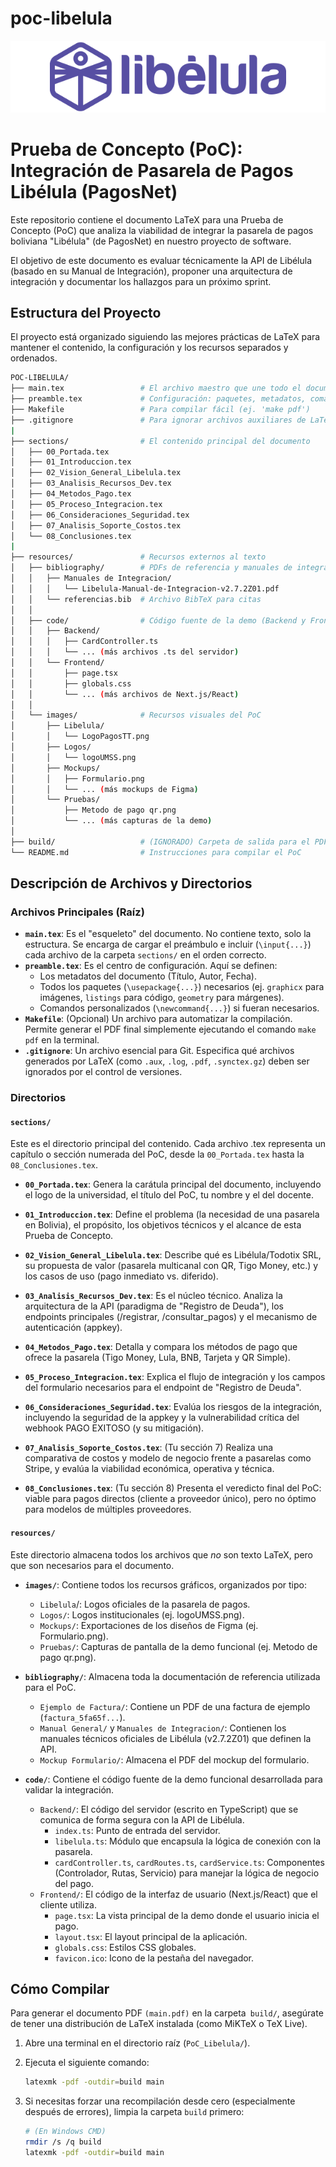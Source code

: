 # poc-libelula

![alt text](resources/images/Libelula/LogoPagosTT.png)

# Prueba de Concepto (PoC): Integración de Pasarela de Pagos Libélula (PagosNet)
Este repositorio contiene el documento LaTeX para una Prueba de Concepto (PoC) que analiza la viabilidad de integrar la pasarela de pagos boliviana "Libélula" (de PagosNet) en nuestro proyecto de software.

El objetivo de este documento es evaluar técnicamente la API de Libélula (basado en su Manual de Integración), proponer una arquitectura de integración y documentar los hallazgos para un próximo sprint.

## Estructura del Proyecto
El proyecto está organizado siguiendo las mejores prácticas de LaTeX para mantener el contenido, la configuración y los recursos separados y ordenados.

```bash
POC-LIBELULA/
├── main.tex                 # El archivo maestro que une todo el documento
├── preamble.tex             # Configuración: paquetes, metadatos, comandos
├── Makefile                 # Para compilar fácil (ej. 'make pdf')
├── .gitignore               # Para ignorar archivos auxiliares de LaTeX y de SO
|
├── sections/                # El contenido principal del documento
│   ├── 00_Portada.tex
│   ├── 01_Introduccion.tex
│   ├── 02_Vision_General_Libelula.tex
│   ├── 03_Analisis_Recursos_Dev.tex
│   ├── 04_Metodos_Pago.tex
│   ├── 05_Proceso_Integracion.tex
│   ├── 06_Consideraciones_Seguridad.tex
│   ├── 07_Analisis_Soporte_Costos.tex
│   └── 08_Conclusiones.tex
|
├── resources/               # Recursos externos al texto
│   ├── bibliography/        # PDFs de referencia y manuales de integración
│   │   ├── Manuales de Integracion/
│   │   │   └── Libelula-Manual-de-Integracion-v2.7.2Z01.pdf
│   │   └── referencias.bib  # Archivo BibTeX para citas
│   │
│   ├── code/                # Código fuente de la demo (Backend y Frontend)
│   │   ├── Backend/
│   │   │   ├── CardController.ts
│   │   │   └── ... (más archivos .ts del servidor)
│   │   └── Frontend/
│   │       ├── page.tsx
│   │       ├── globals.css
│   │       └── ... (más archivos de Next.js/React)
│   │
│   └── images/              # Recursos visuales del PoC
│       ├── Libelula/
│       │   └── LogoPagosTT.png
│       ├── Logos/
│       │   └── logoUMSS.png
│       ├── Mockups/
│       │   ├── Formulario.png
│       │   └── ... (más mockups de Figma)
│       └── Pruebas/
│           ├── Metodo de pago qr.png
│           └── ... (más capturas de la demo)
│
├── build/                   # (IGNORADO) Carpeta de salida para el PDF
└── README.md                # Instrucciones para compilar el PoC
```



## Descripción de Archivos y Directorios

### Archivos Principales (Raíz)

* **`main.tex`**: Es el "esqueleto" del documento. No contiene texto, solo la estructura. Se encarga de cargar el preámbulo e incluir (`\input{...}`) cada archivo de la carpeta `sections/` en el orden correcto.
* **`preamble.tex`**: Es el centro de configuración. Aquí se definen:
    * Los metadatos del documento (Título, Autor, Fecha).
    * Todos los paquetes (`\usepackage{...}`) necesarios (ej. `graphicx` para imágenes, `listings` para código, `geometry` para márgenes).
    * Comandos personalizados (`\newcommand{...}`) si fueran necesarios.
* **`Makefile`**: (Opcional) Un archivo para automatizar la compilación. Permite generar el PDF final simplemente ejecutando el comando `make pdf` en la terminal.
* **`.gitignore`**: Un archivo esencial para Git. Especifica qué archivos generados por LaTeX (como `.aux`, `.log`, `.pdf`, `.synctex.gz`) deben ser ignorados por el control de versiones.

### Directorios

#### `sections/`

Este es el directorio principal del contenido. Cada archivo .tex representa un capítulo o sección numerada del PoC, desde la `00_Portada.tex` hasta la `08_Conclusiones.tex`.

* **`00_Portada.tex`**: Genera la carátula principal del documento, incluyendo el logo de la universidad, el título del PoC, tu nombre y el del docente.

* **`01_Introduccion.tex`**: Define el problema (la necesidad de una pasarela en Bolivia), el propósito, los objetivos técnicos y el alcance de esta Prueba de Concepto.

* **`02_Vision_General_Libelula.tex`**: Describe qué es Libélula/Todotix SRL, su propuesta de valor (pasarela multicanal con QR, Tigo Money, etc.) y los casos de uso (pago inmediato vs. diferido).

* **`03_Analisis_Recursos_Dev.tex`**: Es el núcleo técnico. Analiza la arquitectura de la API (paradigma de "Registro de Deuda"), los endpoints principales (/registrar, /consultar_pagos) y el mecanismo de autenticación (appkey).

* **`04_Metodos_Pago.tex`**: Detalla y compara los métodos de pago que ofrece la pasarela (Tigo Money, Lula, BNB, Tarjeta y QR Simple).

* **`05_Proceso_Integracion.tex`**: Explica el flujo de integración y los campos del formulario necesarios para el endpoint de "Registro de Deuda".

* **`06_Consideraciones_Seguridad.tex`**: Evalúa los riesgos de la integración, incluyendo la seguridad de la appkey y la vulnerabilidad crítica del webhook PAGO EXITOSO (y su mitigación).

* **`07_Analisis_Soporte_Costos.tex`**: (Tu sección 7) Realiza una comparativa de costos y modelo de negocio frente a pasarelas como Stripe, y evalúa la viabilidad económica, operativa y técnica.

* **`08_Conclusiones.tex`**: (Tu sección 8) Presenta el veredicto final del PoC: viable para pagos directos (cliente a proveedor único), pero no óptimo para modelos de múltiples proveedores.



#### `resources/`

Este directorio almacena todos los archivos que *no* son texto LaTeX, pero que son necesarios para el documento.

* **`images/`**: Contiene todos los recursos gráficos, organizados por tipo:
    * `Libelula`/: Logos oficiales de la pasarela de pagos.
    * `Logos/`: Logos institucionales (ej. logoUMSS.png).
    * `Mockups/`: Exportaciones de los diseños de Figma (ej. Formulario.png).
    * `Pruebas/`: Capturas de pantalla de la demo funcional (ej. Metodo de pago qr.png).

* **`bibliography/`**: Almacena toda la documentación de referencia utilizada para el PoC.
    * `Ejemplo de Factura/`: Contiene un PDF de una factura de ejemplo (`factura_5fa65f...`).
    * `Manual General/` y `Manuales de Integracion/`: Contienen los manuales técnicos oficiales de Libélula (v2.7.2Z01) que definen la API.
    * `Mockup Formulario/`: Almacena el PDF del mockup del formulario.

* **`code/`**: Contiene el código fuente de la demo funcional desarrollada para validar la integración.
    * `Backend/`: El código del servidor (escrito en TypeScript) que se comunica de forma segura con la API de Libélula.
        * `index.ts`: Punto de entrada del servidor.
        * `libelula.ts`: Módulo que encapsula la lógica de conexión con la pasarela.
        * `cardController.ts`, `cardRoutes.ts`, `cardService.ts`: Componentes (Controlador, Rutas, Servicio) para manejar la lógica de negocio del pago.
    * `Frontend/`: El código de la interfaz de usuario (Next.js/React) que el cliente utiliza.
        * `page.tsx`: La vista principal de la demo donde el usuario inicia el pago.
        * `layout.tsx`: El layout principal de la aplicación.
        * `globals.css`: Estilos CSS globales.
        * `favicon.ico`: Icono de la pestaña del navegador.
    
## Cómo Compilar

Para generar el documento PDF `(main.pdf)` en la carpeta` build/`, asegúrate de tener una distribución de LaTeX instalada (como MiKTeX o TeX Live).

1.  Abre una terminal en el directorio raíz (`PoC_Libelula/`).
2.  Ejecuta el siguiente comando:

    ```bash
    latexmk -pdf -outdir=build main
    ```

3.  Si necesitas forzar una recompilación desde cero (especialmente después de errores), limpia la carpeta `build` primero:

    ```bash
    # (En Windows CMD)
    rmdir /s /q build
    latexmk -pdf -outdir=build main
    ```